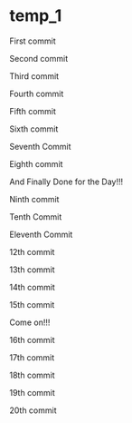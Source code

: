 # temp_1

First commit

Second commit

Third commit

Fourth commit

Fifth commit

Sixth commit

Seventh Commit

Eighth commit

And Finally Done for the Day!!!

Ninth commit

Tenth Commit

Eleventh Commit

12th commit

13th commit

14th commit

15th commit

Come on!!!

16th commit

17th commit

18th commit

19th commit

20th commit
